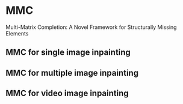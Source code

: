 # MMC
Multi-Matrix Completion: A Novel Framework for Structurally Missing Elements

## MMC for single image inpainting

## MMC for multiple image inpainting

## MMC for video image inpainting

